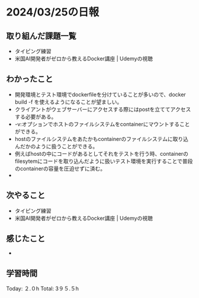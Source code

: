 # 2024/03/25の日報
## 取り組んだ課題一覧
* タイピング練習
* 米国AI開発者がゼロから教えるDocker講座 | Udemyの視聴
## わかったこと
*  開発環境とテスト環境でdockerfileを分けていることが多いので、docker build -f <dockerfile> <build context>を使えるようになることが望ましい。
*  クライアントがウェブサーバーにアクセスする際にはpostを立ててアクセスする必要がある。
*  -v<host>:<container>オプションでホストのファイルシステムをcontainerにマウントすることができる。
  *  hostのファイルシステムをあたかもcontainerのファイルシステムに取り込んだかのように扱うことができる。
  *  例えばhostの中にコードがあるとしてそれをテストを行う時、containerのfilesytemにコードを取り込んだように扱いテスト環境を実行することで普段のcontainerの容量を圧迫せずに済む。
*          
## 次やること
* タイピング練習
* 米国AI開発者がゼロから教えるDocker講座 | Udemyの視聴
## 感じたこと
* 
##  学習時間
Today: ２.０h
Total: 3９５.５h
